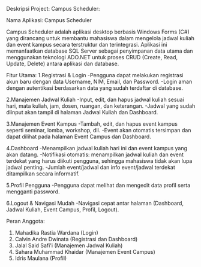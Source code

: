 Deskripsi Project: Campus Scheduler:
   
Nama Aplikasi: Campus Scheduler

Campus Scheduler adalah aplikasi desktop berbasis Windows Forms (C#) yang dirancang untuk membantu
mahasiswa dalam mengelola jadwal kuliah dan event kampus secara terstruktur dan terintegrasi. Aplikasi ini
memanfaatkan database SQL Server sebagai penyimpanan data utama dan menggunakan teknologi
ADO.NET untuk proses CRUD (Create, Read, Update, Delete) antara aplikasi dan database.

Fitur Utama:
1.Registrasi & Login
-Pengguna dapat melakukan registrasi akun baru dengan data Username, NIM, Email, dan Password.
-Login aman dengan autentikasi berdasarkan data yang sudah terdaftar di database.

2.Manajemen Jadwal Kuliah
-Input, edit, dan hapus jadwal kuliah sesuai hari, mata kuliah, jam, dosen, ruangan, dan keterangan.
-Jadwal yang sudah diinput akan tampil di halaman Jadwal Kuliah dan Dashboard.

3.Manajemen Event Kampus
-Tambah, edit, dan hapus event kampus seperti seminar, lomba, workshop, dll.
-Event akan otomatis tersimpan dan dapat dilihat pada halaman Event Campus dan Dashboard.

4.Dashboard
-Menampilkan jadwal kuliah hari ini dan event kampus yang akan datang.
-Notifikasi otomatis: menampilkan jadwal kuliah dan event terdekat yang harus diikuti pengguna, sehingga mahasiswa tidak akan lupa jadwal penting.
-Jumlah event/jadwal dan info event/jadwal terdekat ditampilkan secara informatif.

5.Profil Pengguna
-Pengguna dapat melihat dan mengedit data profil serta mengganti password.

6.Logout & Navigasi Mudah
-Navigasi cepat antar halaman (Dashboard, Jadwal Kuliah, Event Campus, Profil, Logout).

Peran Anggota:
1. Mahadika Rastia Wardana (Login)
2. Calvin Andre Dwinata (Registrasi dan Dashboard)
3. Jalal Said Safi'i (Manajemen Jadwal Kuliah)
4. Sahara Muhammad Khaidar (Manajemen Event Campus)
5. Idris Maulana (Profil)
